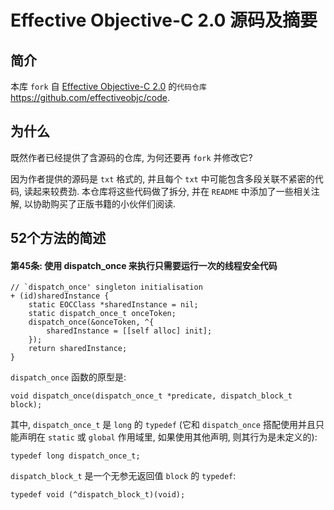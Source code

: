 # Effective Objective-C 2.0 源码及摘要

## 简介

本库 `fork` 自 [Effective Objective-C 2.0](https://item.jd.com/11402853.html) 的`代码仓库` https://github.com/effectiveobjc/code.

## 为什么

既然作者已经提供了含源码的仓库, 为何还要再 `fork` 并修改它? 

因为作者提供的源码是 `txt` 格式的, 并且每个 `txt` 中可能包含多段关联不紧密的代码, 读起来较费劲. 本仓库将这些代码做了拆分, 并在 `README` 中添加了一些相关注解, 以协助购买了正版书籍的小伙伴们阅读.

## 52个方法的简述

#### 第45条: 使用 dispatch_once 来执行只需要运行一次的线程安全代码

```objc
// `dispatch_once' singleton initialisation
+ (id)sharedInstance {
    static EOCClass *sharedInstance = nil;
    static dispatch_once_t onceToken;
    dispatch_once(&onceToken, ^{
        sharedInstance = [[self alloc] init];
    });
    return sharedInstance;
}
```

`dispatch_once` 函数的原型是: 


```objc
void dispatch_once(dispatch_once_t *predicate, dispatch_block_t block);
```

其中, `dispatch_once_t` 是 `long` 的 `typedef` (它和 `dispatch_once` 搭配使用并且只能声明在 `static` 或 `global` 作用域里, 如果使用其他声明, 则其行为是未定义的):

```obj
typedef long dispatch_once_t;
```

`dispatch_block_t` 是一个无参无返回值 `block` 的 `typedef`:

```obj
typedef void (^dispatch_block_t)(void);
```



